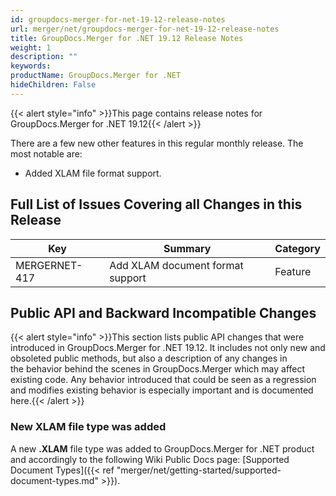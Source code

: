 ```yaml
---
id: groupdocs-merger-for-net-19-12-release-notes
url: merger/net/groupdocs-merger-for-net-19-12-release-notes
title: GroupDocs.Merger for .NET 19.12 Release Notes
weight: 1
description: ""
keywords: 
productName: GroupDocs.Merger for .NET
hideChildren: False
---
```

{{< alert style="info" >}}This page contains release notes for GroupDocs.Merger for .NET 19.12{{< /alert >}}

There are a few new other features in this regular monthly release. The most notable are:

*   Added XLAM file format support.

## Full List of Issues Covering all Changes in this Release

| Key | Summary | Category |
| --- | --- | --- |
| MERGERNET-417 | Add XLAM document format support | Feature |

## Public API and Backward Incompatible Changes

{{< alert style="info" >}}This section lists public API changes that were introduced in GroupDocs.Merger for .NET 19.12. It includes not only new and obsoleted public methods, but also a description of any changes in the behavior behind the scenes in GroupDocs.Merger which may affect existing code. Any behavior introduced that could be seen as a regression and modifies existing behavior is especially important and is documented here.{{< /alert >}}

### New XLAM file type was added

A new **.XLAM** file type was added to GroupDocs.Merger for .NET product and accordingly to the following Wiki Public Docs page: [Supported Document Types]({{< ref "merger/net/getting-started/supported-document-types.md" >}}).
